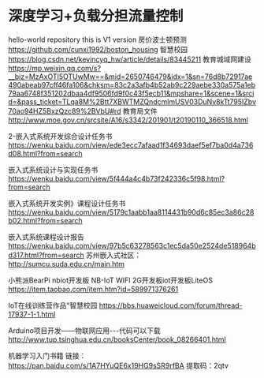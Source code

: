 # 深度学习+负载分担流量控制
hello-world repository this is V1 version
房价波士顿预测
https://github.com/cunxi1992/boston_housing
智慧校园
https://blog.csdn.net/kevincyq_hw/article/details/83445211
教育城域网建设
https://mp.weixin.qq.com/s?__biz=MzAxOTI5OTUwMw==&mid=2650746479&idx=1&sn=76d8b72917ae490abeab97cff46fa106&chksm=83c2a3afb4b52ab9c229aebe330a575a1eb79aa6748f351202dbaa4df9506fd9f0c43f5ecb11&mpshare=1&scene=1&srcid=&pass_ticket=TLqa8M%2Btt7XBWTMZQndcmlmUSV03DuNv8kTt795IZbv70ao94HZ5BxzQzc89%2BVbU#rd
教育局文件
http://www.moe.gov.cn/srcsite/A16/s3342/201901/t20190110_366518.html


2-嵌入式系统开发综合设计任务书
https://wenku.baidu.com/view/ede3ecc7afaad1f34693daef5ef7ba0d4a736d08.html?from=search

嵌入式系统设计与实现任务书
https://wenku.baidu.com/view/5f444a4c4b73f242336c5f98.html?from=search


嵌入式系统开发实例》课程设计任务书
https://wenku.baidu.com/view/5179c1aabb1aa8114431b90d6c85ec3a86c28b02.html?from=search

嵌入式系统课程设计报告
https://wenku.baidu.com/view/97b5c63278563c1ec5da50e2524de518964bd317.html?from=search
苏州嵌入式社区：
http://sumcu.suda.edu.cn/main.htm

小熊派BearPi nbiot开发板 NB-IoT WIFI 2G开发板iot开发板LiteOS
https://item.taobao.com/item.htm?id=589971376261

IoT在线训练营作品"智慧校园
https://bbs.huaweicloud.com/forum/thread-17937-1-1.html

Arduino项目开发——物联网应用---代码可以下载
http://www.tup.tsinghua.edu.cn/booksCenter/book_08266401.html

机器学习入门书籍
 链接：https://pan.baidu.com/s/1A7HYuQE6x19HG9sSR9rfBA 
提取码：2qtv 

